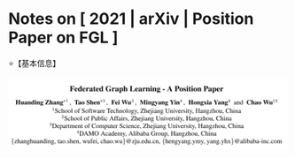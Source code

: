 # Notes on [ 2021 | arXiv | Position Paper on FGL \]

⭐【基本信息】

![](/Attachments/2021--arXiv--Position_Paper_on_FGL/Info.png)
